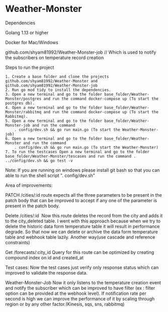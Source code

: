 # Weather-Monster


Dependencies

Golang 1.13 or higher

Docker for Mac/Windows

github.com/shyam81992/Weather-Monster-job // Which is used to notify the subscribers on temperature record creation

Steps to run the project 

    1. Create a base folder and clone the projects github.com/shyam81992/Weather-Monster and github.com/shyam81992/Weather-Monster-job
    2. Run go mod tidy to install the dependencies.
    3. Open a new terminal and go to the folder base_folder/Weather-Monster/postgres and run the command docker-compose up (To start the postgres db).
    4. Open a new terminal and go to the folder base_folder/Weather-Monster/rabbitmq and run the command docker-compose up (To start the Rabbitmq).
    5. Open a new terminal and go to the folder base_folder/Weather-Monster-job and run the command 
        . config/dev.sh && go run main.go (To start the Weather-Monster-job)
    6. Open a new terminal and go to the folder base_folder/Weather-Monster and run the command 
        . config/dev.sh && go run main.go (To start the Weather-Monster)
    7. To run the testcases Open a new terminal and go to the folder base_folder/Weather-Monster/tescases and run the command . ../config/dev.sh && go test -v

Note: If you are running on windows please install git bash so that you can able to run the shell script  ". config/dev.sh"
    
Area of improvements:

PATCH /cities/:id route expects all the three parameters to be present in the patch body that can be improved to accept if any one of the  parameter is present in the patch body.

Delete /cities/:id  Now this route deletes the record from the city and adds it to the city_deleted table. I went with this approach because when we try to delete the historic data form temperature table it will result in performance degrade. So that now we can delete or archive the data form temperature table and webhook table lazily.
Another way(use cascade and reference constraints)


Get /forecasts/:city_id Query for this route can be optimized by creating compound index on id and created_at

Test cases: Now the test cases just verify only response status which can improved to validate the response data.

Weather-Monster-Job
Now it only listens to the temperature creation event and notify the subscriber which can be improved to have filter (ex : filter option can be provided at the webhook level). If notification rate per second is high we can improve the performance of it by scaling through region or by any other factor.(Kinesis, sqs, sns, rabbitmq)

 

